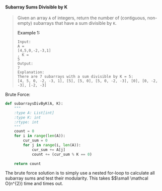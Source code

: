 #### Subarray Sums Divisible by K

> Given an array `A` of integers, return the number of \(contiguous, non-empty\) subarrays that have a sum divisible by `K`.
>
> **Example 1:**
>
> ```
> Input: 
> A = 
> [4,5,0,-2,-3,1]
> , K = 
> 5
> Output: 
> 7
> Explanation: 
> There are 7 subarrays with a sum divisible by K = 5:
> [4, 5, 0, -2, -3, 1], [5], [5, 0], [5, 0, -2, -3], [0], [0, -2, -3], [-2, -3]
> ```

Brute Force:

```py
def subarraysDivByK(A, K):
    """
    :type A: List[int]
    :type K: int
    :rtype: int
    """
    count = 0
    for i in range(len(A)):
        cur_sum = 0
        for j in range(i, len(A)):
            cur_sum += A[j]
            count += (cur_sum % K == 0)
    
    return count
```

The brute force solution is to simply use a nested for-loop to calculate all subarray sums and test their modularity. This takes $$\small \mathcal O\(n^{2}\) time and times out.

